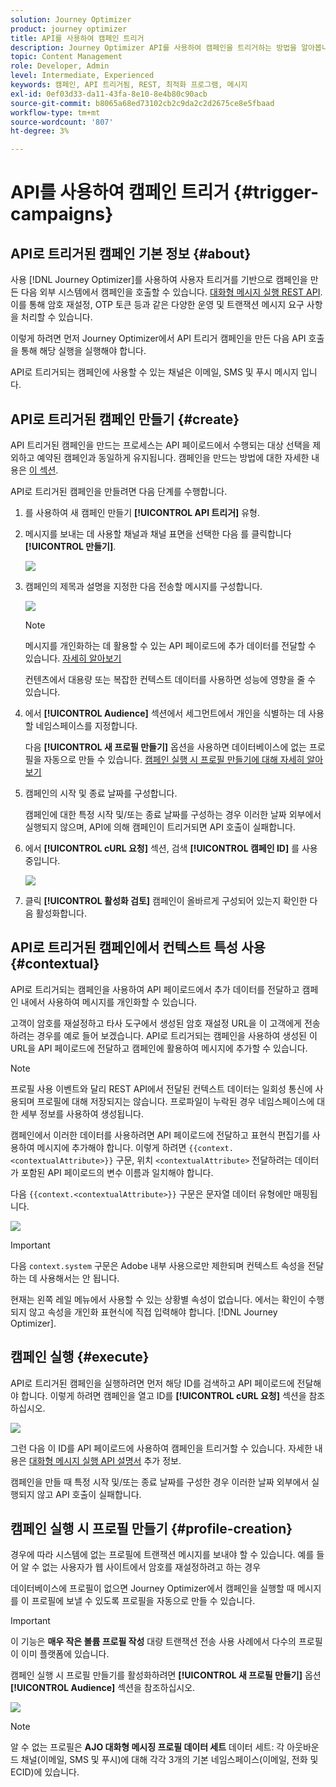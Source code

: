 ```yaml
---
solution: Journey Optimizer
product: journey optimizer
title: API를 사용하여 캠페인 트리거
description: Journey Optimizer API를 사용하여 캠페인을 트리거하는 방법을 알아봅니다
topic: Content Management
role: Developer, Admin
level: Intermediate, Experienced
keywords: 캠페인, API 트리거됨, REST, 최적화 프로그램, 메시지
exl-id: 0ef03d33-da11-43fa-8e10-8e4b80c90acb
source-git-commit: b8065a68ed73102cb2c9da2c2d2675ce8e5fbaad
workflow-type: tm+mt
source-wordcount: '807'
ht-degree: 3%

---
```


# API를 사용하여 캠페인 트리거 {#trigger-campaigns}

## API로 트리거된 캠페인 기본 정보 {#about}

사용 [!DNL Journey Optimizer]를 사용하여 사용자 트리거를 기반으로 캠페인을 만든 다음 외부 시스템에서 캠페인을 호출할 수 있습니다. [대화형 메시지 실행 REST API](https://developer.adobe.com/journey-optimizer-apis/references/messaging/#tag/execution). 이를 통해 암호 재설정, OTP 토큰 등과 같은 다양한 운영 및 트랜잭션 메시지 요구 사항을 처리할 수 있습니다.

이렇게 하려면 먼저 Journey Optimizer에서 API 트리거 캠페인을 만든 다음 API 호출을 통해 해당 실행을 실행해야 합니다.

API로 트리거되는 캠페인에 사용할 수 있는 채널은 이메일, SMS 및 푸시 메시지 입니다.

## API로 트리거된 캠페인 만들기 {#create}

API 트리거된 캠페인을 만드는 프로세스는 API 페이로드에서 수행되는 대상 선택을 제외하고 예약된 캠페인과 동일하게 유지됩니다. 캠페인을 만드는 방법에 대한 자세한 내용은 [이 섹션](create-campaign.md).

API로 트리거된 캠페인을 만들려면 다음 단계를 수행합니다.

1. 를 사용하여 새 캠페인 만들기 **[!UICONTROL API 트리거]** 유형.

1. 메시지를 보내는 데 사용할 채널과 채널 표면을 선택한 다음 를 클릭합니다 **[!UICONTROL 만들기]**.

   ![](assets/api-triggered-type.png)

1. 캠페인의 제목과 설명을 지정한 다음 전송할 메시지를 구성합니다.

   ![](assets/api-triggered-properties.png)

   >[!NOTE]
   >
   >메시지를 개인화하는 데 활용할 수 있는 API 페이로드에 추가 데이터를 전달할 수 있습니다. [자세히 알아보기](#contextual)
   >
   >컨텐츠에서 대용량 또는 복잡한 컨텍스트 데이터를 사용하면 성능에 영향을 줄 수 있습니다.

1. 에서 **[!UICONTROL Audience]** 섹션에서 세그먼트에서 개인을 식별하는 데 사용할 네임스페이스를 지정합니다.

   다음 **[!UICONTROL 새 프로필 만들기]** 옵션을 사용하면 데이터베이스에 없는 프로필을 자동으로 만들 수 있습니다. [캠페인 실행 시 프로필 만들기에 대해 자세히 알아보기](#profile-creation)

1. 캠페인의 시작 및 종료 날짜를 구성합니다.

   캠페인에 대한 특정 시작 및/또는 종료 날짜를 구성하는 경우 이러한 날짜 외부에서 실행되지 않으며, API에 의해 캠페인이 트리거되면 API 호출이 실패합니다.

1. 에서 **[!UICONTROL cURL 요청]** 섹션, 검색 **[!UICONTROL 캠페인 ID]** 를 사용 중입니다.

   ![](assets/api-triggered-curl.png)

1. 클릭 **[!UICONTROL 활성화 검토]** 캠페인이 올바르게 구성되어 있는지 확인한 다음 활성화합니다.

## API로 트리거된 캠페인에서 컨텍스트 특성 사용 {#contextual}

API로 트리거되는 캠페인을 사용하여 API 페이로드에서 추가 데이터를 전달하고 캠페인 내에서 사용하여 메시지를 개인화할 수 있습니다.

고객이 암호를 재설정하고 타사 도구에서 생성된 암호 재설정 URL을 이 고객에게 전송하려는 경우를 예로 들어 보겠습니다. API로 트리거되는 캠페인을 사용하여 생성된 이 URL을 API 페이로드에 전달하고 캠페인에 활용하여 메시지에 추가할 수 있습니다.

>[!NOTE]
>
>프로필 사용 이벤트와 달리 REST API에서 전달된 컨텍스트 데이터는 일회성 통신에 사용되며 프로필에 대해 저장되지는 않습니다. 프로파일이 누락된 경우 네임스페이스에 대한 세부 정보를 사용하여 생성됩니다.

캠페인에서 이러한 데이터를 사용하려면 API 페이로드에 전달하고 표현식 편집기를 사용하여 메시지에 추가해야 합니다. 이렇게 하려면 `{{context.<contextualAttribute>}}` 구문, 위치 `<contextualAttribute>` 전달하려는 데이터가 포함된 API 페이로드의 변수 이름과 일치해야 합니다.

다음 `{{context.<contextualAttribute>}}` 구문은 문자열 데이터 유형에만 매핑됩니다.

![](assets/api-triggered-context.png)

>[!IMPORTANT]
>
>다음 `context.system` 구문은 Adobe 내부 사용으로만 제한되며 컨텍스트 속성을 전달하는 데 사용해서는 안 됩니다.

현재는 왼쪽 레일 메뉴에서 사용할 수 있는 상황별 속성이 없습니다. 에서는 확인이 수행되지 않고 속성을 개인화 표현식에 직접 입력해야 합니다. [!DNL Journey Optimizer].

## 캠페인 실행 {#execute}

API로 트리거된 캠페인을 실행하려면 먼저 해당 ID를 검색하고 API 페이로드에 전달해야 합니다. 이렇게 하려면 캠페인을 열고 ID를 **[!UICONTROL cURL 요청]** 섹션을 참조하십시오.

![](assets/api-triggered-id.png)

그런 다음 이 ID를 API 페이로드에 사용하여 캠페인을 트리거할 수 있습니다. 자세한 내용은 [대화형 메시지 실행 API 설명서](https://developer.adobe.com/journey-optimizer-apis/references/messaging/#tag/execution) 추가 정보.

캠페인을 만들 때 특정 시작 및/또는 종료 날짜를 구성한 경우 이러한 날짜 외부에서 실행되지 않고 API 호출이 실패합니다.

## 캠페인 실행 시 프로필 만들기 {#profile-creation}

경우에 따라 시스템에 없는 프로필에 트랜잭션 메시지를 보내야 할 수 있습니다. 예를 들어 알 수 없는 사용자가 웹 사이트에서 암호를 재설정하려고 하는 경우

데이터베이스에 프로필이 없으면 Journey Optimizer에서 캠페인을 실행할 때 메시지를 이 프로필에 보낼 수 있도록 프로필을 자동으로 만들 수 있습니다.

>[!IMPORTANT]
>
>이 기능은 **매우 작은 볼륨 프로필 작성** 대량 트랜잭션 전송 사용 사례에서 다수의 프로필이 이미 플랫폼에 있습니다.

캠페인 실행 시 프로필 만들기를 활성화하려면 **[!UICONTROL 새 프로필 만들기]** 옵션 **[!UICONTROL Audience]** 섹션을 참조하십시오.

![](assets/api-triggered-create-profile.png)

>[!NOTE]
>
>알 수 없는 프로필은 **AJO 대화형 메시징 프로필 데이터 세트** 데이터 세트: 각 아웃바운드 채널(이메일, SMS 및 푸시)에 대해 각각 3개의 기본 네임스페이스(이메일, 전화 및 ECID)에 있습니다.
